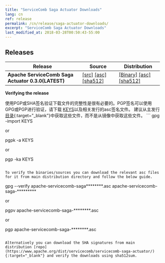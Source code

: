 ```yaml
---
title: "ServiceComb Saga Actuator Downloads"
lang: cn
ref: release
permalink: /cn/release/saga-actuator-downloads/
excerpt: "ServiceComb Saga Actuator Downloads"
last_modified_at: 2018-03-28T00:50:43-55:00
---
```


## Releases

| Release           |         Source            |           Distribution         |
| ---------------------- | --------------------------------- | --------------------------------- |
|**Apache ServiceComb Saga Actuator 0.3.0(LATEST)**|[[src]](https://apache.org/dyn/closer.cgi/servicecomb/servicecomb-saga-actuator/0.3.0/apache-servicecomb-saga-actuator-distribution-0.3.0-src.zip) [[asc]](https://www.apache.org/dist/servicecomb/servicecomb-saga-actuator/0.3.0/apache-servicecomb-saga-actuator-distribution-0.3.0-src.zip.asc) [[sha512]](https://www.apache.org/dist/servicecomb/servicecomb-saga-actuator/0.3.0/apache-servicecomb-saga-actuator-distribution-0.3.0-src.zip.sha512)|[[Binary]](https://apache.org/dyn/closer.cgi/servicecomb/servicecomb-saga-actuator/0.3.0/apache-servicecomb-saga-actuator-distribution-0.3.0-bin.zip) [[asc]](https://www.apache.org/dist/servicecomb/servicecomb-saga-actuator/0.3.0/apache-servicecomb-saga-actuator-distribution-0.3.0-bin.zip.asc) [[sha512]](https://www.apache.org/dist/servicecomb/servicecomb-saga-actuator/0.3.0/apache-servicecomb-saga-actuator-distribution-0.3.0-bin.zip.sha512)|

**Verifying the release**

使用PGP或SHA签名验证下载文件的完整性是很有必要的。PGP签名可以使用GPG或PGP进行验证，请下载 [KEYS](https://www.apache.org/dist/servicecomb/KEYS)以及相关发行的asc签名文件。
建议从主发行[目录](https://www.apache.org/dist/servicecomb/servicecomb-saga-actuator/){:target="_blank"}中获取这些文件，而不是从镜像中获取这些文件。 ```
 gpg -import KEYS

 or

 pgpk -a KEYS

 or

 pgp -ka KEYS

```

To verify the binaries/sources you can download the relevant asc files for it from main distribution directory and follow the below guide.

```
gpg --verify apache-servicecomb-saga********.asc apache-servicecomb-saga-*********

or

pgpv apache-servicecomb-saga-********.asc

or

pgp apache-servicecomb-saga-********.asc


```

Alternatively you can download the SHA signatures from main distribution [repo](https://www.apache.org/dist/servicecomb/servicecomb-saga-actuator/){:target="_blank"} and verify the downloads using sha512sum.

